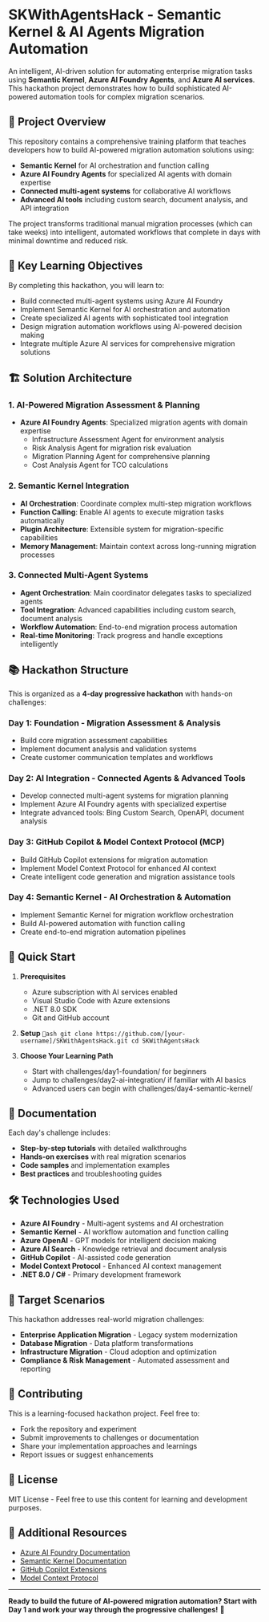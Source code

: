 # SKWithAgentsHack - Semantic Kernel & AI Agents Migration Automation

An intelligent, AI-driven solution for automating enterprise migration tasks using **Semantic Kernel**, **Azure AI Foundry Agents**, and **Azure AI services**. This hackathon project demonstrates how to build sophisticated AI-powered automation tools for complex migration scenarios.

## 🚀 Project Overview

This repository contains a comprehensive training platform that teaches developers how to build AI-powered migration automation solutions using:

- **Semantic Kernel** for AI orchestration and function calling
- **Azure AI Foundry Agents** for specialized AI agents with domain expertise  
- **Connected multi-agent systems** for collaborative AI workflows
- **Advanced AI tools** including custom search, document analysis, and API integration

The project transforms traditional manual migration processes (which can take weeks) into intelligent, automated workflows that complete in days with minimal downtime and reduced risk.

## 🎯 Key Learning Objectives

By completing this hackathon, you will learn to:

- Build connected multi-agent systems using Azure AI Foundry
- Implement Semantic Kernel for AI orchestration and automation
- Create specialized AI agents with sophisticated tool integration
- Design migration automation workflows using AI-powered decision making
- Integrate multiple Azure AI services for comprehensive migration solutions

## 🏗️ Solution Architecture

### 1. AI-Powered Migration Assessment & Planning
- **Azure AI Foundry Agents**: Specialized migration agents with domain expertise
  - Infrastructure Assessment Agent for environment analysis
  - Risk Analysis Agent for migration risk evaluation
  - Migration Planning Agent for comprehensive planning
  - Cost Analysis Agent for TCO calculations

### 2. Semantic Kernel Integration
- **AI Orchestration**: Coordinate complex multi-step migration workflows
- **Function Calling**: Enable AI agents to execute migration tasks automatically
- **Plugin Architecture**: Extensible system for migration-specific capabilities
- **Memory Management**: Maintain context across long-running migration processes

### 3. Connected Multi-Agent Systems
- **Agent Orchestration**: Main coordinator delegates tasks to specialized agents
- **Tool Integration**: Advanced capabilities including custom search, document analysis
- **Workflow Automation**: End-to-end migration process automation
- **Real-time Monitoring**: Track progress and handle exceptions intelligently

## 📚 Hackathon Structure

This is organized as a **4-day progressive hackathon** with hands-on challenges:

### Day 1: Foundation - Migration Assessment & Analysis
- Build core migration assessment capabilities
- Implement document analysis and validation systems
- Create customer communication templates and workflows

### Day 2: AI Integration - Connected Agents & Advanced Tools  
- Develop connected multi-agent systems for migration planning
- Implement Azure AI Foundry agents with specialized expertise
- Integrate advanced tools: Bing Custom Search, OpenAPI, document analysis

### Day 3: GitHub Copilot & Model Context Protocol (MCP)
- Build GitHub Copilot extensions for migration automation
- Implement Model Context Protocol for enhanced AI context
- Create intelligent code generation and migration assistance tools

### Day 4: Semantic Kernel - AI Orchestration & Automation
- Implement Semantic Kernel for migration workflow orchestration
- Build AI-powered automation with function calling
- Create end-to-end migration automation pipelines

## 🚀 Quick Start

1. **Prerequisites**
   - Azure subscription with AI services enabled
   - Visual Studio Code with Azure extensions
   - .NET 8.0 SDK
   - Git and GitHub account

2. **Setup**
   `ash
   git clone https://github.com/[your-username]/SKWithAgentsHack.git
   cd SKWithAgentsHack
   `

3. **Choose Your Learning Path**
   - Start with challenges/day1-foundation/ for beginners
   - Jump to challenges/day2-ai-integration/ if familiar with AI basics
   - Advanced users can begin with challenges/day4-semantic-kernel/

## 📖 Documentation

Each day's challenge includes:
- **Step-by-step tutorials** with detailed walkthroughs
- **Hands-on exercises** with real migration scenarios  
- **Code samples** and implementation examples
- **Best practices** and troubleshooting guides

## 🛠️ Technologies Used

- **Azure AI Foundry** - Multi-agent systems and AI orchestration
- **Semantic Kernel** - AI workflow automation and function calling
- **Azure OpenAI** - GPT models for intelligent decision making
- **Azure AI Search** - Knowledge retrieval and document analysis
- **GitHub Copilot** - AI-assisted code generation
- **Model Context Protocol** - Enhanced AI context management
- **.NET 8.0 / C#** - Primary development framework

## 🎯 Target Scenarios

This hackathon addresses real-world migration challenges:

- **Enterprise Application Migration** - Legacy system modernization
- **Database Migration** - Data platform transformations  
- **Infrastructure Migration** - Cloud adoption and optimization
- **Compliance & Risk Management** - Automated assessment and reporting

## 🤝 Contributing

This is a learning-focused hackathon project. Feel free to:
- Fork the repository and experiment
- Submit improvements to challenges or documentation
- Share your implementation approaches and learnings
- Report issues or suggest enhancements

## 📄 License

MIT License - Feel free to use this content for learning and development purposes.

## 🔗 Additional Resources

- [Azure AI Foundry Documentation](https://learn.microsoft.com/en-us/azure/ai-foundry/)
- [Semantic Kernel Documentation](https://learn.microsoft.com/en-us/semantic-kernel/)
- [GitHub Copilot Extensions](https://docs.github.com/en/copilot/building-copilot-extensions)
- [Model Context Protocol](https://modelcontextprotocol.io/)

---

**Ready to build the future of AI-powered migration automation? Start with Day 1 and work your way through the progressive challenges!** 🚀
